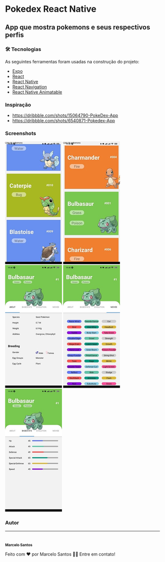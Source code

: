 # Pokedex React Native

## App que mostra pokemons e seus respectivos perfis

### 🛠 Tecnologias

As seguintes ferramentas foram usadas na construção do projeto:

- [Expo](https://expo.dev/)
- [React](https://pt-br.reactjs.org/)
- [React Native](https://reactnative.dev/)
- [React Navigation](https://reactnavigation.org/)
- [React Native Animatable](https://github.com/oblador/react-native-animatable)


### Inspiração
- https://dribbble.com/shots/15064790-PokeDex-App
- https://dribbble.com/shots/6540871-Pokedex-App


### Screenshots

![List Mobile](assets/images/list.jpeg)
![List Mobile](assets/images/list2.jpeg)
![About Mobile](assets/images/about.jpeg)
![Moves Mobile](assets/images/moves.jpeg)
![Stats Mobile](assets/images/stats.jpeg)

### Autor

---

<a href="#">
 <img style="border-radius: 50%;" src="https://avatars.githubusercontent.com/u/11478538?v=4" width="100px;" alt=""/>
 <br />
 <sub><b>Marcelo Santos</b></sub></a>

Feito com ❤️ por Marcelo Santos 👋🏽 Entre em contato!
